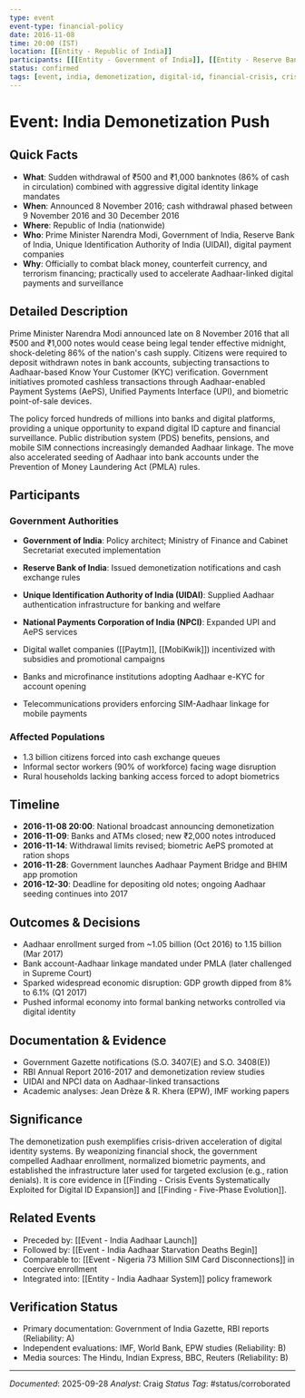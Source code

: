 ```yaml
---
type: event
event-type: financial-policy
date: 2016-11-08
time: 20:00 (IST)
location: [[Entity - Republic of India]]
participants: [[[Entity - Government of India]], [[Entity - Reserve Bank of India]], [[Entity - India Aadhaar System]], [[Entity - Narendra Modi]], [[Entity - Unique Identification Authority of India]], [[Entity - National Payments Corporation of India]]]
status: confirmed
tags: [event, india, demonetization, digital-id, financial-crisis, crisis-exploitation, 2016]
---
```


# Event: India Demonetization Push

## Quick Facts
- **What**: Sudden withdrawal of ₹500 and ₹1,000 banknotes (86% of cash in circulation) combined with aggressive digital identity linkage mandates
- **When**: Announced 8 November 2016; cash withdrawal phased between 9 November 2016 and 30 December 2016
- **Where**: Republic of India (nationwide)
- **Who**: Prime Minister Narendra Modi, Government of India, Reserve Bank of India, Unique Identification Authority of India (UIDAI), digital payment companies
- **Why**: Officially to combat black money, counterfeit currency, and terrorism financing; practically used to accelerate Aadhaar-linked digital payments and surveillance

## Detailed Description
Prime Minister Narendra Modi announced late on 8 November 2016 that all ₹500 and ₹1,000 notes would cease being legal tender effective midnight, shock-deleting 86% of the nation's cash supply. Citizens were required to deposit withdrawn notes in bank accounts, subjecting transactions to Aadhaar-based Know Your Customer (KYC) verification. Government initiatives promoted cashless transactions through Aadhaar-enabled Payment Systems (AePS), Unified Payments Interface (UPI), and biometric point-of-sale devices.

The policy forced hundreds of millions into banks and digital platforms, providing a unique opportunity to expand digital ID capture and financial surveillance. Public distribution system (PDS) benefits, pensions, and mobile SIM connections increasingly demanded Aadhaar linkage. The move also accelerated seeding of Aadhaar into bank accounts under the Prevention of Money Laundering Act (PMLA) rules.

## Participants
### Government Authorities
- **Government of India**: Policy architect; Ministry of Finance and Cabinet Secretariat executed implementation
- **Reserve Bank of India**: Issued demonetization notifications and cash exchange rules
- **Unique Identification Authority of India (UIDAI)**: Supplied Aadhaar authentication infrastructure for banking and welfare
- **National Payments Corporation of India (NPCI)**: Expanded UPI and AePS services

- Digital wallet companies ([[Paytm]], [[MobiKwik]]) incentivized with subsidies and promotional campaigns
- Banks and microfinance institutions adopting Aadhaar e-KYC for account opening
- Telecommunications providers enforcing SIM-Aadhaar linkage for mobile payments

### Affected Populations
- 1.3 billion citizens forced into cash exchange queues
- Informal sector workers (90% of workforce) facing wage disruption
- Rural households lacking banking access forced to adopt biometrics

## Timeline
- **2016-11-08 20:00**: National broadcast announcing demonetization
- **2016-11-09**: Banks and ATMs closed; new ₹2,000 notes introduced
- **2016-11-14**: Withdrawal limits revised; biometric AePS promoted at ration shops
- **2016-11-28**: Government launches Aadhaar Payment Bridge and BHIM app promotion
- **2016-12-30**: Deadline for depositing old notes; ongoing Aadhaar seeding continues into 2017

## Outcomes & Decisions
- Aadhaar enrollment surged from ~1.05 billion (Oct 2016) to 1.15 billion (Mar 2017)
- Bank account-Aadhaar linkage mandated under PMLA (later challenged in Supreme Court)
- Sparked widespread economic disruption: GDP growth dipped from 8% to 6.1% (Q1 2017)
- Pushed informal economy into formal banking networks controlled via digital identity

## Documentation & Evidence
- Government Gazette notifications (S.O. 3407(E) and S.O. 3408(E))
- RBI Annual Report 2016-2017 and demonetization review studies
- UIDAI and NPCI data on Aadhaar-linked transactions
- Academic analyses: Jean Drèze & R. Khera (EPW), IMF working papers

## Significance
The demonetization push exemplifies crisis-driven acceleration of digital identity systems. By weaponizing financial shock, the government compelled Aadhaar enrollment, normalized biometric payments, and established the infrastructure later used for targeted exclusion (e.g., ration denials). It is core evidence in [[Finding - Crisis Events Systematically Exploited for Digital ID Expansion]] and [[Finding - Five-Phase Evolution]].

## Related Events
- Preceded by: [[Event - India Aadhaar Launch]]
- Followed by: [[Event - India Aadhaar Starvation Deaths Begin]]
- Comparable to: [[Event - Nigeria 73 Million SIM Card Disconnections]] in coercive enrollment
- Integrated into: [[Entity - India Aadhaar System]] policy framework

## Verification Status
- Primary documentation: Government of India Gazette, RBI reports (Reliability: A)
- Independent evaluations: IMF, World Bank, EPW studies (Reliability: B)
- Media sources: The Hindu, Indian Express, BBC, Reuters (Reliability: B)

---
*Documented*: 2025-09-28
*Analyst*: Craig
*Status Tag*: #status/corroborated

